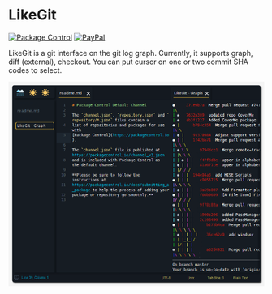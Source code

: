 # LikeGit

[![Package Control](https://packagecontrol.herokuapp.com/downloads/LikeGit.svg?style=round-square)](https://packagecontrol.io/packages/LikeGit) [![PayPal](https://img.shields.io/badge/paypal-donate-blue.svg)][PM]

LikeGit is a git interface on the git log graph. Currently, it supports graph, diff (external), checkout. You can put cursor on one or two commit SHA codes to select.

[![Image of LikeGit][S1]][S1]

[PP]:https://www.paypal.com/cgi-bin/webscr?cmd=_s-xclick&hosted_button_id=89YVNDSC7DZHQ "PayPal"
[PM]:https://www.paypal.me/poucotm/2.5 "PayPal"
[S1]:https://raw.githubusercontent.com/poucotm/Links/master/image/LikeGit/likegit.png "enlarge"